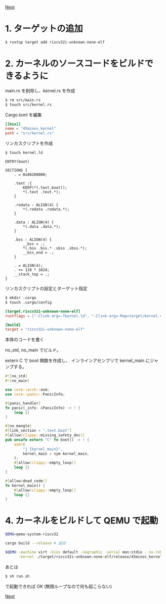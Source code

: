 [Next](https://github.com/Ubugeeei/45minos/tree/master/build-and-book-kernel)

# 1. ターゲットの追加

```sh
$ rustup target add riscv32i-unknown-none-elf
```

# 2. カーネルのソースコードをビルドできるように

main.rs を削除し、kernel.rs を作成

```sh
$ rm src/main.rs
$ touch src/kernel.rs
```

Cargo.toml を編集

```toml
[[bin]]
name = "45minos_kernel"
path = "src/kernel.rs"
```

リンカスクリプトを作成

```sh
$ touch kernel.ld
```

```
ENTRY(boot)

SECTIONS {
    . = 0x80200000;

    .text :{
        KEEP(*(.text.boot));
        *(.text .text.*);
    }

    .rodata : ALIGN(4) {
        *(.rodata .rodata.*);
    }

    .data : ALIGN(4) {
        *(.data .data.*);
    }

    .bss : ALIGN(4) {
        __bss = .;
        *(.bss .bss.* .sbss .sbss.*);
        __bss_end = .;
    }

    . = ALIGN(4);
    . += 128 * 1024;
    __stack_top = .;
}
```

リンカスクリプトの設定とターゲット指定

```sh
$ mkdir .cargo
$ touch .cargo/config
```

```toml
[target.riscv32i-unknown-none-elf]
rustflags = ["-Clink-arg=-Tkernel.ld", "-Clink-arg=-Map=target/kernel.map"]

[build]
target = "riscv32i-unknown-none-elf"
```

本体のコードを書く

no_std, no_main でビルド。

extern C で boot 関数を作成し、
インラインアセンブリで kernel_main にジャンプする。

```rs
#![no_std]
#![no_main]

use core::arch::asm;
use core::panic::PanicInfo;

#[panic_handler]
fn panic(_info: &PanicInfo) -> ! {
    loop {}
}

#[no_mangle]
#[link_section = ".text.boot"]
#[allow(clippy::missing_safety_doc)]
pub unsafe extern "C" fn boot() -> ! {
    asm!(
        "j {kernel_main}",
        kernel_main = sym kernel_main,
    );
    #[allow(clippy::empty_loop)]
    loop {}
}

#[allow(dead_code)]
fn kernel_main() {
    #[allow(clippy::empty_loop)]
    loop {}
}
```

# 4. カーネルをビルドして QEMU で起動

```sh
QEMU=qemu-system-riscv32

cargo build --release # 追加

$QEMU -machine virt -bios default -nographic -serial mon:stdio --no-reboot \
      -kernel ./target/riscv32i-unknown-none-elf/release/45minos_kernel
```

あとは

```sh
$ sh run.sh
```

で起動できれば OK (無限ループなので何も起こらない)

[Next](https://github.com/Ubugeeei/45minos/tree/master/build-and-book-kernel)
